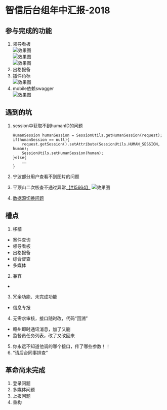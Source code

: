 # 智信后台组年中汇报-2018
## 参与完成的功能
1. 领导看板<br>
    ![效果图](img/leaderbord1.png)<br>
    ![效果图](img/leaderbord2.png)<br>
    ![效果图](img/leaderbord3.png)<br>
1. 出格报备
1. 插件角标<br>
    ![效果图](img/tipnum.png)<br>
1. mobile依赖swagger<br>
    ![效果图](img/swagger.png)<br>


## 遇到的坑
1. session中获取不到humanID的问题
    ```
    HumanSession humanSession = SessionUtils.getHumanSession(request);
    if(humanSession == null){
        request.getSession().setAttribute(SessionUtils.HUMAN_SESSION, human);
        SessionUtils.setHumanSession(human);
    }else{
        ……
    }
    ```
1. 宁波部分用户查看不到图片的问题
1. 平顶山二次核查不通过异常[【#15664】](http://faq.egova.com.cn:7777/redmine/issues/15664)
    ![效果图](img/pingdingshan.jpg)<br>

1.  [数据源切换问题](http://note.youdao.com/noteshare?id=0720311971dc720fc615d70abb254ca8)


## 槽点
1. 移植
 * 案件查询
 * 领导看板
 * 出格报备
 * 综合督查
 * 多媒体
2. 兼容
 *
3. 冗余功能、未完成功能
 * 信息专报
4. 无需求审核，接口随时改，代码“回溯”
 * 赣州即时通讯消息，加了又删
 * 监督员任务列表，改了又改回来
5. 你永远不知道他调的哪个接口，传了哪些参数！！
6. “请后台同事排查”

## 革命尚未完成
1. 登录问题
1. 多媒体问题
1. 上报问题
2. 重构

